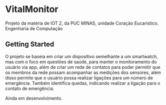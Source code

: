 # VitalMonitor

Projeto da matéria de IOT 2, da PUC MINAS, unidade Coração Eucaristico.
Engenharia de Computação

## Getting Started

O projeto se baseia em criar um dispositivo semelhante a um smartwatch, mas com o foco em questões de saúde, para manter o monitoramento do usuário via app, além de criar um rede de contatos para poder permitir que os membros da rede possam acompanhar as medições dos sensores, além disso permite que o usuário possa realizar ligações para um número de emergência. Também identifica quedas, indicando realizar a ligação para o contato de emergência.

Ainda em desenvolvimento.

